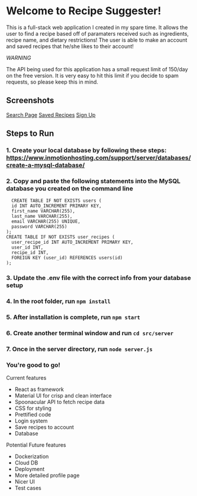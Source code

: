# Welcome to Recipe Suggester!

This is a full-stack web application I created in my spare time. It allows the user to find a recipe based off of paramaters received such as ingredients, recipe name, and dietary restrictions! The user is able to make an account and saved recipes that he/she likes to their account! 

*WARNING*

The API being used for this application has a small request limit of 150/day on the free version. It is very easy to hit this limit if you decide to spam requests, so please keep this in mind.

## Screenshots
[Search Page](./public/images/Screenshot_2.png)
[Saved Recipes](./public/images/Screenshot_3.png)
[Sign Up](./public/images/Screenshot_4.png)

## Steps to Run

### 1. Create your local database by following these steps: https://www.inmotionhosting.com/support/server/databases/create-a-mysql-database/

### 2. Copy and paste the following statements into the MySQL database you created on the command line
```
  CREATE TABLE IF NOT EXISTS users (
  id INT AUTO_INCREMENT PRIMARY KEY,
  first_name VARCHAR(255),
  last_name VARCHAR(255),
  email VARCHAR(255) UNIQUE,
  password VARCHAR(255)
);
CREATE TABLE IF NOT EXISTS user_recipes (
  user_recipe_id INT AUTO_INCREMENT PRIMARY KEY,
  user_id INT,
  recipe_id INT,
  FOREIGN KEY (user_id) REFERENCES users(id)
);
```

### 3. Update the .env file with the correct info from your database setup

### 4. In the root folder, run `npm install`

### 5. After installation is complete, run `npm start`

### 6. Create another terminal window and run `cd src/server` 

### 7. Once in the server directory, run `node server.js`

### You're good to go!

Current features

- React as framework
- Material UI for crisp and clean interface
- Spoonacular API to fetch recipe data
- CSS for styling
- Prettified code
- Login system
- Save recipes to account
- Database

Potential Future features

- Dockerization
- Cloud DB
- Deployment
- More detailed profile page
- Nicer UI
- Test cases
